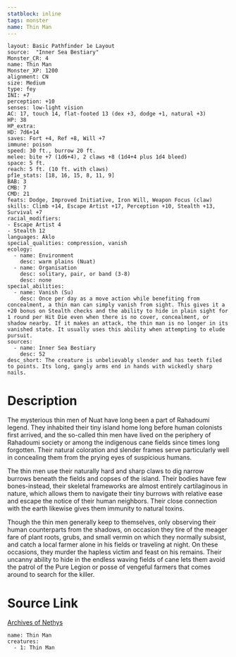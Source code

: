 ```yaml
---
statblock: inline
tags: monster
name: Thin Man
---
```

```statblock
layout: Basic Pathfinder 1e Layout
source:  "Inner Sea Bestiary"
Monster_CR: 4
name: Thin Man
Monster_XP: 1200
alignment: CN
size: Medium
type: fey
INI: +7
perception: +10
senses: low-light vision
AC: 17, touch 14, flat-footed 13 (dex +3, dodge +1, natural +3)
HP: 38
HP_extra: 
HD: 7d6+14
saves: Fort +4, Ref +8, Will +7
immune: poison
speed: 30 ft., burrow 20 ft.
melee: bite +7 (1d6+4), 2 claws +8 (1d4+4 plus 1d4 bleed)
space: 5 ft.
reach: 5 ft. (10 ft. with claws)
pf1e_stats: [18, 16, 15, 8, 11, 9]
BAB: 3
CMB: 7
CMD: 21
feats: Dodge, Improved Initiative, Iron Will, Weapon Focus (claw)
skills: Climb +14, Escape Artist +17, Perception +10, Stealth +13, Survival +7
racial_modifiers:
- Escape Artist 4
- Stealth 12
languages: Aklo
special_qualities: compression, vanish
ecology:
  - name: Environment
    desc: warm plains (Nuat)
  - name: Organisation
    desc: solitary, pair, or band (3-8)
    desc: none
special_abilities:
  - name: Vanish (Su)
    desc: Once per day as a move action while benefiting from concealment, a thin man can simply vanish from sight. This gives it a +20 bonus on Stealth checks and the ability to hide in plain sight for 1 round per Hit Die even when there is no cover, concealment, or shadow nearby. If it makes an attack, the thin man is no longer in its vanished state. It usually uses this ability when attempting to elude pursuit.
sources:
  - name: Inner Sea Bestiary
    desc: 52
desc_short: The creature is unbelievably slender and has teeth filed to points. Its long, gangly arms end in hands with wickedly sharp nails.
```
# Description
The mysterious thin men of Nuat have long been a part of Rahadoumi legend. They inhabited their tiny island home long before human colonists first arrived, and the so-called thin men have lived on the periphery of Rahadoumi society or among the indigenous cane fields since times long forgotten. Their natural coloration and slender frames serve particularly well in concealing them from the prying eyes of suspicious humans.

The thin men use their naturally hard and sharp claws to dig narrow burrows beneath the fields and copses of the island. Their bodies have few bones-instead, their skeletal frameworks are almost entirely cartilaginous in nature, which allows them to navigate their tiny burrows with relative ease and escape the notice of their human neighbors. Their close connection with the earth likewise gives them immunity to natural toxins.

Though the thin men generally keep to themselves, only observing their human counterparts from the shadows, on occasion they tire of the meager fare of plant roots, grubs, and small vermin on which they normally subsist, and catch a local farmer alone in his fields or traveling at night. On these occasions, they murder the hapless victim and feast on his remains. Their uncanny ability to hide in the endless waving fields of cane lets them avoid the patrol of the Pure Legion or posse of vengeful farmers that comes around to search for the killer.
# Source Link
[Archives of Nethys](https://aonprd.com/MonsterDisplay.aspx?ItemName=Thin%20Man)
```encounter-table
name: Thin Man
creatures:
  - 1: Thin Man
```
